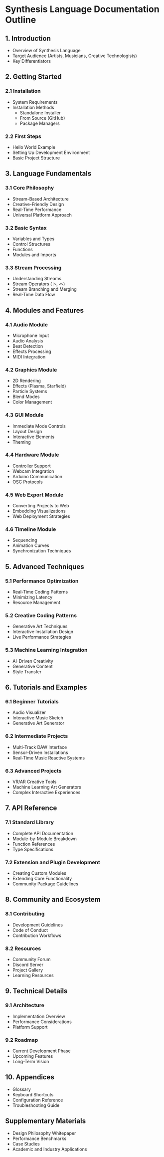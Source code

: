 # Synthesis Language Documentation Outline

## 1. Introduction
- Overview of Synthesis Language
- Target Audience (Artists, Musicians, Creative Technologists)
- Key Differentiators

## 2. Getting Started
### 2.1 Installation
- System Requirements
- Installation Methods
  - Standalone Installer
  - From Source (GitHub)
  - Package Managers

### 2.2 First Steps
- Hello World Example
- Setting Up Development Environment
- Basic Project Structure

## 3. Language Fundamentals
### 3.1 Core Philosophy
- Stream-Based Architecture
- Creative-Friendly Design
- Real-Time Performance
- Universal Platform Approach

### 3.2 Basic Syntax
- Variables and Types
- Control Structures
- Functions
- Modules and Imports

### 3.3 Stream Processing
- Understanding Streams
- Stream Operators (`|>`, `<>`)
- Stream Branching and Merging
- Real-Time Data Flow

## 4. Modules and Features
### 4.1 Audio Module
- Microphone Input
- Audio Analysis
- Beat Detection
- Effects Processing
- MIDI Integration

### 4.2 Graphics Module
- 2D Rendering
- Effects (Plasma, Starfield)
- Particle Systems
- Blend Modes
- Color Management

### 4.3 GUI Module
- Immediate Mode Controls
- Layout Design
- Interactive Elements
- Theming

### 4.4 Hardware Module
- Controller Support
- Webcam Integration
- Arduino Communication
- OSC Protocols

### 4.5 Web Export Module
- Converting Projects to Web
- Embedding Visualizations
- Web Deployment Strategies

### 4.6 Timeline Module
- Sequencing
- Animation Curves
- Synchronization Techniques

## 5. Advanced Techniques
### 5.1 Performance Optimization
- Real-Time Coding Patterns
- Minimizing Latency
- Resource Management

### 5.2 Creative Coding Patterns
- Generative Art Techniques
- Interactive Installation Design
- Live Performance Strategies

### 5.3 Machine Learning Integration
- AI-Driven Creativity
- Generative Content
- Style Transfer

## 6. Tutorials and Examples
### 6.1 Beginner Tutorials
- Audio Visualizer
- Interactive Music Sketch
- Generative Art Generator

### 6.2 Intermediate Projects
- Multi-Track DAW Interface
- Sensor-Driven Installations
- Real-Time Music Reactive Systems

### 6.3 Advanced Projects
- VR/AR Creative Tools
- Machine Learning Art Generators
- Complex Interactive Experiences

## 7. API Reference
### 7.1 Standard Library
- Complete API Documentation
- Module-by-Module Breakdown
- Function References
- Type Specifications

### 7.2 Extension and Plugin Development
- Creating Custom Modules
- Extending Core Functionality
- Community Package Guidelines

## 8. Community and Ecosystem
### 8.1 Contributing
- Development Guidelines
- Code of Conduct
- Contribution Workflows

### 8.2 Resources
- Community Forum
- Discord Server
- Project Gallery
- Learning Resources

## 9. Technical Details
### 9.1 Architecture
- Implementation Overview
- Performance Considerations
- Platform Support

### 9.2 Roadmap
- Current Development Phase
- Upcoming Features
- Long-Term Vision

## 10. Appendices
- Glossary
- Keyboard Shortcuts
- Configuration Reference
- Troubleshooting Guide

## Supplementary Materials
- Design Philosophy Whitepaper
- Performance Benchmarks
- Case Studies
- Academic and Industry Applications